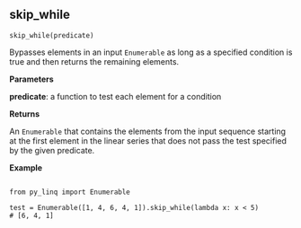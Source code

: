 ## skip_while

`skip_while(predicate)`

Bypasses elements in an input `Enumerable` as long as a specified condition is true and then returns the remaining elements.

**Parameters**

__predicate__: a function to test each element for a condition

**Returns**

An `Enumerable` that contains the elements from the input sequence starting at the first element in the linear series that does not pass the test specified by the given predicate.

**Example**

<pre><code>
from py_linq import Enumerable

test = Enumerable([1, 4, 6, 4, 1]).skip_while(lambda x: x < 5)
# [6, 4, 1]
</code></pre>